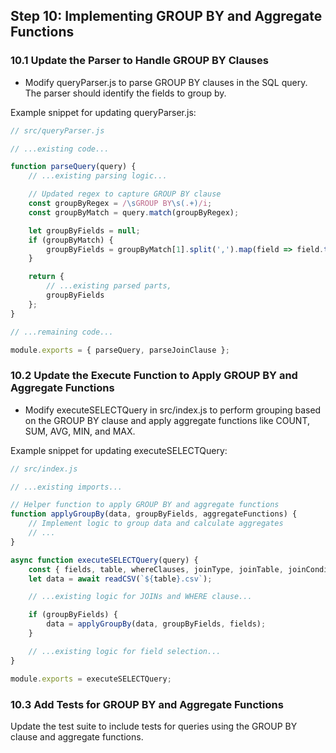 ## Step 10: Implementing GROUP BY and Aggregate Functions

### 10.1 Update the Parser to Handle GROUP BY Clauses
- Modify queryParser.js to parse GROUP BY clauses in the SQL query. The parser should identify the fields to group by.

Example snippet for updating queryParser.js:

```javascript
// src/queryParser.js

// ...existing code...

function parseQuery(query) {
    // ...existing parsing logic...

    // Updated regex to capture GROUP BY clause
    const groupByRegex = /\sGROUP BY\s(.+)/i;
    const groupByMatch = query.match(groupByRegex);

    let groupByFields = null;
    if (groupByMatch) {
        groupByFields = groupByMatch[1].split(',').map(field => field.trim());
    }

    return {
        // ...existing parsed parts,
        groupByFields
    };
}

// ...remaining code...

module.exports = { parseQuery, parseJoinClause };

```

### 10.2 Update the Execute Function to Apply GROUP BY and Aggregate Functions
- Modify executeSELECTQuery in src/index.js to perform grouping based on the GROUP BY clause and apply aggregate functions like COUNT, SUM, AVG, MIN, and MAX.

Example snippet for updating executeSELECTQuery:
```javascript
// src/index.js

// ...existing imports...

// Helper function to apply GROUP BY and aggregate functions
function applyGroupBy(data, groupByFields, aggregateFunctions) {
    // Implement logic to group data and calculate aggregates
    // ...
}

async function executeSELECTQuery(query) {
    const { fields, table, whereClauses, joinType, joinTable, joinCondition, groupByFields } = parseQuery(query);
    let data = await readCSV(`${table}.csv`);

    // ...existing logic for JOINs and WHERE clause...

    if (groupByFields) {
        data = applyGroupBy(data, groupByFields, fields);
    }

    // ...existing logic for field selection...
}

module.exports = executeSELECTQuery;
```

### 10.3 Add Tests for GROUP BY and Aggregate Functions
Update the test suite to include tests for queries using the GROUP BY clause and aggregate functions.

